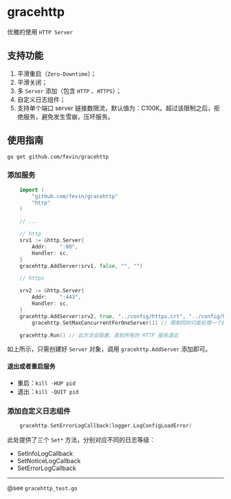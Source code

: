 # gracehttp
优雅的使用 `HTTP Server`

## 支持功能
1. 平滑重启（`Zero-Downtime`）；
2. 平滑关闭；
3. 多 `Server` 添加（包含 `HTTP` 、`HTTPS`）；
4. 自定义日志组件；
5. 支持单个端口 server 链接数限流，默认值为：C100K。超过该限制之后，拒绝服务，避免发生雪崩，压坏服务。

## 使用指南
`go get github.com/fevin/gracehttp`

### 添加服务
```go
    import (
        "github.com/fevin/gracehttp"
        "http"
    )

    // ...

    // http
	srv1 := &http.Server{
		Addr:    ":80",
		Handler: sc,
	}
	gracehttp.AddServer(srv1, false, "", "")

    // https

	srv2 := &http.Server{
		Addr:    ":443",
		Handler: sc,
	}
	gracehttp.AddServer(srv2, true, "../config/https.crt", "../config/https.key")
    	gracehttp.SetMaxConcurrentForOneServer(1) // 限制同时只能处理一个链接

	gracehttp.Run() // 此方法会阻塞，直到所有的 HTTP 服务退出
```

如上所示，只需创建好 `Server` 对象，调用 `gracehttp.AddServer` 添加即可。

#### 退出或者重启服务
* 重启：`kill -HUP pid`
* 退出：`kill -QUIT pid`

### 添加自定义日志组件
```go
	gracehttp.SetErrorLogCallback(logger.LogConfigLoadError)
```

此处提供了三个 `Set*` 方法，分别对应不同的日志等级：
* SetInfoLogCallback
* SetNoticeLogCallback
* SetErrorLogCallback

---
@see `gracehttp_test.go`
